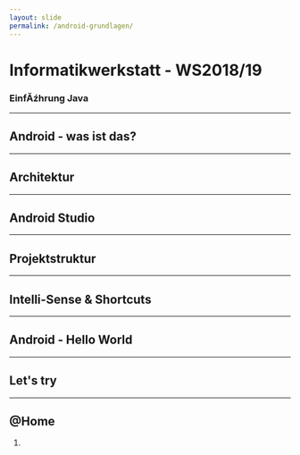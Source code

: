 ```yaml
---
layout: slide
permalink: /android-grundlagen/
---
```


# Informatikwerkstatt - WS2018/19
### EinfĂźhrung Java

---

## Android - was ist das?

---

## Architektur

---

## Android Studio

---

## Projektstruktur

---

## Intelli-Sense & Shortcuts

---

## Android - Hello World

---

## Let's try

---

## @Home

1. 
